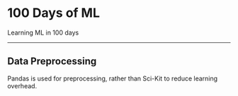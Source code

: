 # 100 Days of ML
Learning ML in 100 days
<hr>

## Data Preprocessing
Pandas is used for preprocessing, rather than Sci-Kit to reduce learning overhead.
